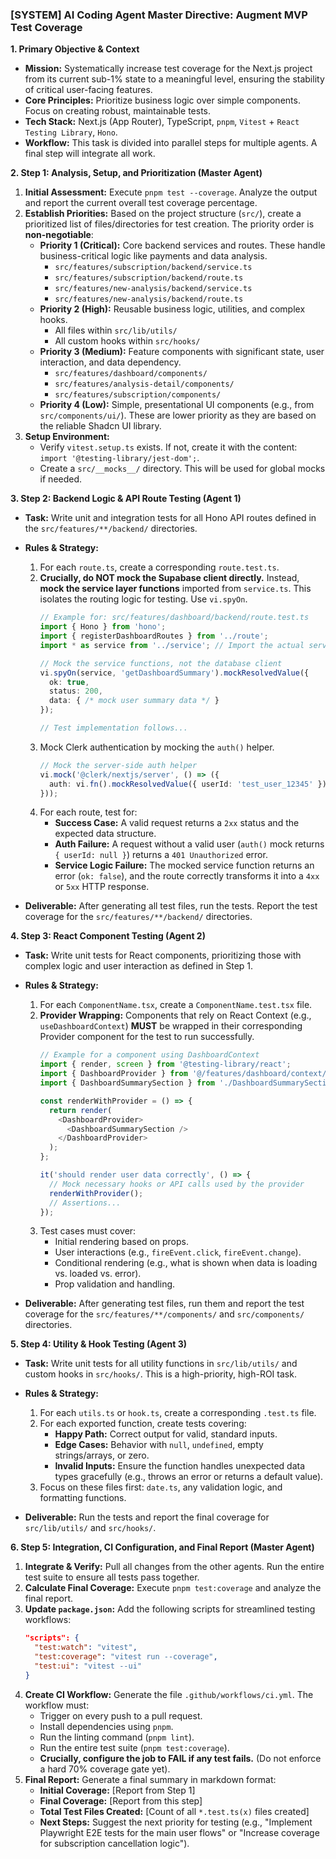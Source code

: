 ### **[SYSTEM] AI Coding Agent Master Directive: Augment MVP Test Coverage**

**1. Primary Objective & Context**

*   **Mission:** Systematically increase test coverage for the Next.js project from its current sub-1% state to a meaningful level, ensuring the stability of critical user-facing features.
*   **Core Principles:** Prioritize business logic over simple components. Focus on creating robust, maintainable tests.
*   **Tech Stack:** Next.js (App Router), TypeScript, `pnpm`, `Vitest` + `React Testing Library`, `Hono`.
*   **Workflow:** This task is divided into parallel steps for multiple agents. A final step will integrate all work.

**2. Step 1: Analysis, Setup, and Prioritization (Master Agent)**

1.  **Initial Assessment:** Execute `pnpm test --coverage`. Analyze the output and report the current overall test coverage percentage.
2.  **Establish Priorities:** Based on the project structure (`src/`), create a prioritized list of files/directories for test creation. The priority order is **non-negotiable**:
    *   **Priority 1 (Critical):** Core backend services and routes. These handle business-critical logic like payments and data analysis.
        *   `src/features/subscription/backend/service.ts`
        *   `src/features/subscription/backend/route.ts`
        *   `src/features/new-analysis/backend/service.ts`
        *   `src/features/new-analysis/backend/route.ts`
    *   **Priority 2 (High):** Reusable business logic, utilities, and complex hooks.
        *   All files within `src/lib/utils/`
        *   All custom hooks within `src/hooks/`
    *   **Priority 3 (Medium):** Feature components with significant state, user interaction, and data dependency.
        *   `src/features/dashboard/components/`
        *   `src/features/analysis-detail/components/`
        *   `src/features/subscription/components/`
    *   **Priority 4 (Low):** Simple, presentational UI components (e.g., from `src/components/ui/`). These are lower priority as they are based on the reliable Shadcn UI library.
3.  **Setup Environment:**
    *   Verify `vitest.setup.ts` exists. If not, create it with the content: `import '@testing-library/jest-dom';`.
    *   Create a `src/__mocks__/` directory. This will be used for global mocks if needed.

**3. Step 2: Backend Logic & API Route Testing (Agent 1)**

*   **Task:** Write unit and integration tests for all Hono API routes defined in the `src/features/**/backend/` directories.

*   **Rules & Strategy:**
    1.  For each `route.ts`, create a corresponding `route.test.ts`.
    2.  **Crucially, do NOT mock the Supabase client directly.** Instead, **mock the service layer functions** imported from `service.ts`. This isolates the routing logic for testing. Use `vi.spyOn`.
        ```typescript
        // Example for: src/features/dashboard/backend/route.test.ts
        import { Hono } from 'hono';
        import { registerDashboardRoutes } from '../route';
        import * as service from '../service'; // Import the actual service

        // Mock the service functions, not the database client
        vi.spyOn(service, 'getDashboardSummary').mockResolvedValue({
          ok: true,
          status: 200,
          data: { /* mock user summary data */ }
        });

        // Test implementation follows...
        ```
    3.  Mock Clerk authentication by mocking the `auth()` helper.
        ```typescript
        // Mock the server-side auth helper
        vi.mock('@clerk/nextjs/server', () => ({
          auth: vi.fn().mockResolvedValue({ userId: 'test_user_12345' }),
        }));
        ```
    4.  For each route, test for:
        *   **Success Case:** A valid request returns a `2xx` status and the expected data structure.
        *   **Auth Failure:** A request without a valid user (`auth()` mock returns `{ userId: null }`) returns a `401 Unauthorized` error.
        *   **Service Logic Failure:** The mocked service function returns an error (`ok: false`), and the route correctly transforms it into a `4xx` or `5xx` HTTP response.

*   **Deliverable:** After generating all test files, run the tests. Report the test coverage for the `src/features/**/backend/` directories.

**4. Step 3: React Component Testing (Agent 2)**

*   **Task:** Write unit tests for React components, prioritizing those with complex logic and user interaction as defined in Step 1.

*   **Rules & Strategy:**
    1.  For each `ComponentName.tsx`, create a `ComponentName.test.tsx` file.
    2.  **Provider Wrapping:** Components that rely on React Context (e.g., `useDashboardContext`) **MUST** be wrapped in their corresponding Provider component for the test to run successfully.
        ```typescript
        // Example for a component using DashboardContext
        import { render, screen } from '@testing-library/react';
        import { DashboardProvider } from '@/features/dashboard/context/DashboardContext';
        import { DashboardSummarySection } from './DashboardSummarySection';

        const renderWithProvider = () => {
          return render(
            <DashboardProvider>
              <DashboardSummarySection />
            </DashboardProvider>
          );
        };

        it('should render user data correctly', () => {
          // Mock necessary hooks or API calls used by the provider
          renderWithProvider();
          // Assertions...
        });
        ```
    3.  Test cases must cover:
        *   Initial rendering based on props.
        *   User interactions (e.g., `fireEvent.click`, `fireEvent.change`).
        *   Conditional rendering (e.g., what is shown when data is loading vs. loaded vs. error).
        *   Prop validation and handling.

*   **Deliverable:** After generating test files, run them and report the test coverage for the `src/features/**/components/` and `src/components/` directories.

**5. Step 4: Utility & Hook Testing (Agent 3)**

*   **Task:** Write unit tests for all utility functions in `src/lib/utils/` and custom hooks in `src/hooks/`. This is a high-priority, high-ROI task.

*   **Rules & Strategy:**
    1.  For each `utils.ts` or `hook.ts`, create a corresponding `.test.ts` file.
    2.  For each exported function, create tests covering:
        *   **Happy Path:** Correct output for valid, standard inputs.
        *   **Edge Cases:** Behavior with `null`, `undefined`, empty strings/arrays, or zero.
        *   **Invalid Inputs:** Ensure the function handles unexpected data types gracefully (e.g., throws an error or returns a default value).
    3.  Focus on these files first: `date.ts`, any validation logic, and formatting functions.

*   **Deliverable:** Run the tests and report the final coverage for `src/lib/utils/` and `src/hooks/`.

**6. Step 5: Integration, CI Configuration, and Final Report (Master Agent)**

1.  **Integrate & Verify:** Pull all changes from the other agents. Run the entire test suite to ensure all tests pass together.
2.  **Calculate Final Coverage:** Execute `pnpm test:coverage` and analyze the final report.
3.  **Update `package.json`:** Add the following scripts for streamlined testing workflows:
    ```json
    "scripts": {
      "test:watch": "vitest",
      "test:coverage": "vitest run --coverage",
      "test:ui": "vitest --ui"
    }
    ```
4.  **Create CI Workflow:** Generate the file `.github/workflows/ci.yml`. The workflow must:
    *   Trigger on every push to a pull request.
    *   Install dependencies using `pnpm`.
    *   Run the linting command (`pnpm lint`).
    *   Run the entire test suite (`pnpm test:coverage`).
    *   **Crucially, configure the job to FAIL if any test fails.** (Do not enforce a hard 70% coverage gate yet).
5.  **Final Report:** Generate a final summary in markdown format:
    *   **Initial Coverage:** [Report from Step 1]
    *   **Final Coverage:** [Report from this step]
    *   **Total Test Files Created:** [Count of all `*.test.ts(x)` files created]
    *   **Next Steps:** Suggest the next priority for testing (e.g., "Implement Playwright E2E tests for the main user flows" or "Increase coverage for subscription cancellation logic").